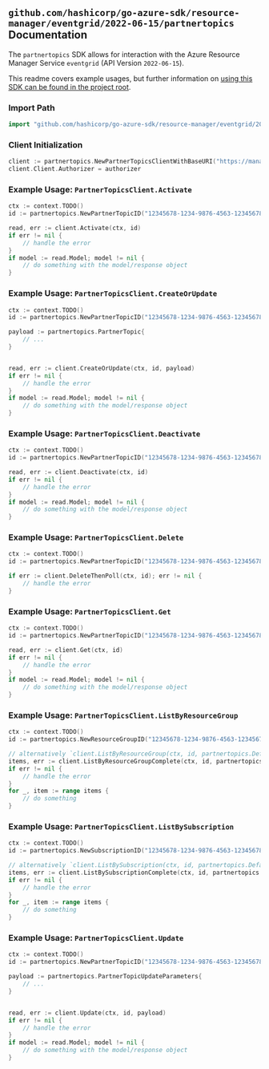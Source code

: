 
## `github.com/hashicorp/go-azure-sdk/resource-manager/eventgrid/2022-06-15/partnertopics` Documentation

The `partnertopics` SDK allows for interaction with the Azure Resource Manager Service `eventgrid` (API Version `2022-06-15`).

This readme covers example usages, but further information on [using this SDK can be found in the project root](https://github.com/hashicorp/go-azure-sdk/tree/main/docs).

### Import Path

```go
import "github.com/hashicorp/go-azure-sdk/resource-manager/eventgrid/2022-06-15/partnertopics"
```


### Client Initialization

```go
client := partnertopics.NewPartnerTopicsClientWithBaseURI("https://management.azure.com")
client.Client.Authorizer = authorizer
```


### Example Usage: `PartnerTopicsClient.Activate`

```go
ctx := context.TODO()
id := partnertopics.NewPartnerTopicID("12345678-1234-9876-4563-123456789012", "example-resource-group", "partnerTopicValue")

read, err := client.Activate(ctx, id)
if err != nil {
	// handle the error
}
if model := read.Model; model != nil {
	// do something with the model/response object
}
```


### Example Usage: `PartnerTopicsClient.CreateOrUpdate`

```go
ctx := context.TODO()
id := partnertopics.NewPartnerTopicID("12345678-1234-9876-4563-123456789012", "example-resource-group", "partnerTopicValue")

payload := partnertopics.PartnerTopic{
	// ...
}


read, err := client.CreateOrUpdate(ctx, id, payload)
if err != nil {
	// handle the error
}
if model := read.Model; model != nil {
	// do something with the model/response object
}
```


### Example Usage: `PartnerTopicsClient.Deactivate`

```go
ctx := context.TODO()
id := partnertopics.NewPartnerTopicID("12345678-1234-9876-4563-123456789012", "example-resource-group", "partnerTopicValue")

read, err := client.Deactivate(ctx, id)
if err != nil {
	// handle the error
}
if model := read.Model; model != nil {
	// do something with the model/response object
}
```


### Example Usage: `PartnerTopicsClient.Delete`

```go
ctx := context.TODO()
id := partnertopics.NewPartnerTopicID("12345678-1234-9876-4563-123456789012", "example-resource-group", "partnerTopicValue")

if err := client.DeleteThenPoll(ctx, id); err != nil {
	// handle the error
}
```


### Example Usage: `PartnerTopicsClient.Get`

```go
ctx := context.TODO()
id := partnertopics.NewPartnerTopicID("12345678-1234-9876-4563-123456789012", "example-resource-group", "partnerTopicValue")

read, err := client.Get(ctx, id)
if err != nil {
	// handle the error
}
if model := read.Model; model != nil {
	// do something with the model/response object
}
```


### Example Usage: `PartnerTopicsClient.ListByResourceGroup`

```go
ctx := context.TODO()
id := partnertopics.NewResourceGroupID("12345678-1234-9876-4563-123456789012", "example-resource-group")

// alternatively `client.ListByResourceGroup(ctx, id, partnertopics.DefaultListByResourceGroupOperationOptions())` can be used to do batched pagination
items, err := client.ListByResourceGroupComplete(ctx, id, partnertopics.DefaultListByResourceGroupOperationOptions())
if err != nil {
	// handle the error
}
for _, item := range items {
	// do something
}
```


### Example Usage: `PartnerTopicsClient.ListBySubscription`

```go
ctx := context.TODO()
id := partnertopics.NewSubscriptionID("12345678-1234-9876-4563-123456789012")

// alternatively `client.ListBySubscription(ctx, id, partnertopics.DefaultListBySubscriptionOperationOptions())` can be used to do batched pagination
items, err := client.ListBySubscriptionComplete(ctx, id, partnertopics.DefaultListBySubscriptionOperationOptions())
if err != nil {
	// handle the error
}
for _, item := range items {
	// do something
}
```


### Example Usage: `PartnerTopicsClient.Update`

```go
ctx := context.TODO()
id := partnertopics.NewPartnerTopicID("12345678-1234-9876-4563-123456789012", "example-resource-group", "partnerTopicValue")

payload := partnertopics.PartnerTopicUpdateParameters{
	// ...
}


read, err := client.Update(ctx, id, payload)
if err != nil {
	// handle the error
}
if model := read.Model; model != nil {
	// do something with the model/response object
}
```
